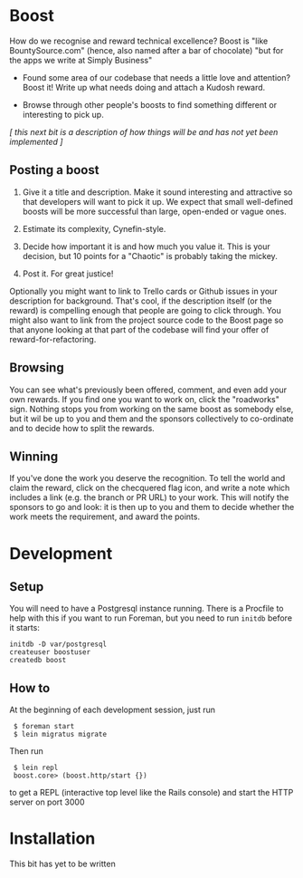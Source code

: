 # Boost

How do we recognise and reward technical excellence?  Boost is
"like BountySource.com" (hence, also named after a bar of chocolate)
"but for the apps we write at Simply Business"

* Found some area of our codebase that needs a little love and
  attention?  Boost it!  Write up what needs doing and attach a Kudosh
  reward.

* Browse through other people's boosts to find something different or
  interesting to pick up.

_[ this next bit is a description of how things will be and has not
yet been implemented ]_

## Posting a boost

1. Give it a title and description. Make it sound interesting and
attractive so that developers will want to pick it up.  We expect
that small well-defined boosts will be more successful than large,
open-ended or vague ones.

2. Estimate its complexity, Cynefin-style.

3. Decide how important it is and how much you value it.  This is your
decision, but 10 points for a "Chaotic" is probably taking the mickey.

4. Post it. For great justice!

Optionally you might want to link to Trello cards or Github issues in
your description for background.  That's cool, if the description
itself (or the reward) is compelling enough that people are going to
click through.  You might also want to link from the project source
code to the Boost page so that anyone looking at that part of the
codebase will find your offer of reward-for-refactoring.

## Browsing

You can see what's previously been offered, comment, and even add your
own rewards.  If you find one you want to work on, click the
"roadworks" sign.  Nothing stops you from working on the same boost as
somebody else, but it wil be up to you and them and the sponsors
collectively to co-ordinate and to decide how to split the rewards.

## Winning

If you've done the work you deserve the recognition.  To tell the
world and claim the reward, click on the checquered flag icon, and
write a note which includes a link (e.g. the branch or PR URL) to your
work. This will notify the sponsors to go and look: it is then up to
you and them to decide whether the work meets the requirement, and
award the points.

# Development

## Setup

You will need to have a Postgresql instance running.  There is a Procfile
to help with this if you want to run Foreman, but you need to run `initdb`
before it starts:

    initdb -D var/postgresql
    createuser boostuser
    createdb boost

## How to

At the beginning of each development session, just run

     $ foreman start
     $ lein migratus migrate

Then run

     $ lein repl
     boost.core> (boost.http/start {})

to get a REPL (interactive top level like the Rails console) and start
the HTTP server on port 3000


# Installation

This bit has yet to be written
